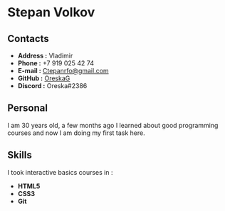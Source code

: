 # **Stepan Volkov**  
## **Contacts**
- **Address :** Vladimir
- **Phone :** +7 919 025 42 74
- **E-mail :** [Ctepanrfo@gmail.com](gmail.com)
- **GitHub :** [OreskaG](https://github.com/OreskaG)
- **Discord :** Oreska#2386
## **Personal**  
I am 30 years old, a few months ago I learned about good programming courses and now I am doing my first task here.
## **Skills**
I took interactive basics courses in :
- **HTML5**
- **CSS3**
- **Git**